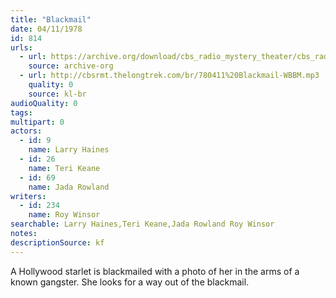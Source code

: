 ```yaml
---
title: "Blackmail"
date: 04/11/1978
id: 814
urls: 
  - url: https://archive.org/download/cbs_radio_mystery_theater/cbs_radio_mystery_theater-0801-0850.zip/cbs_radio_mystery_theater-0801-0850%2Fcbsrmt_0814_blackmail.mp3
    source: archive-org
  - url: http://cbsrmt.thelongtrek.com/br/780411%20Blackmail-WBBM.mp3
    quality: 0
    source: kl-br
audioQuality: 0
tags: 
multipart: 0
actors:  
  - id: 9
    name: Larry Haines  
  - id: 26
    name: Teri Keane  
  - id: 69
    name: Jada Rowland
writers:  
  - id: 234
    name: Roy Winsor
searchable: Larry Haines,Teri Keane,Jada Rowland Roy Winsor
notes: 
descriptionSource: kf
---
```

A Hollywood starlet is blackmailed with a photo of her in the arms of a known gangster. She looks for a way out of the blackmail.